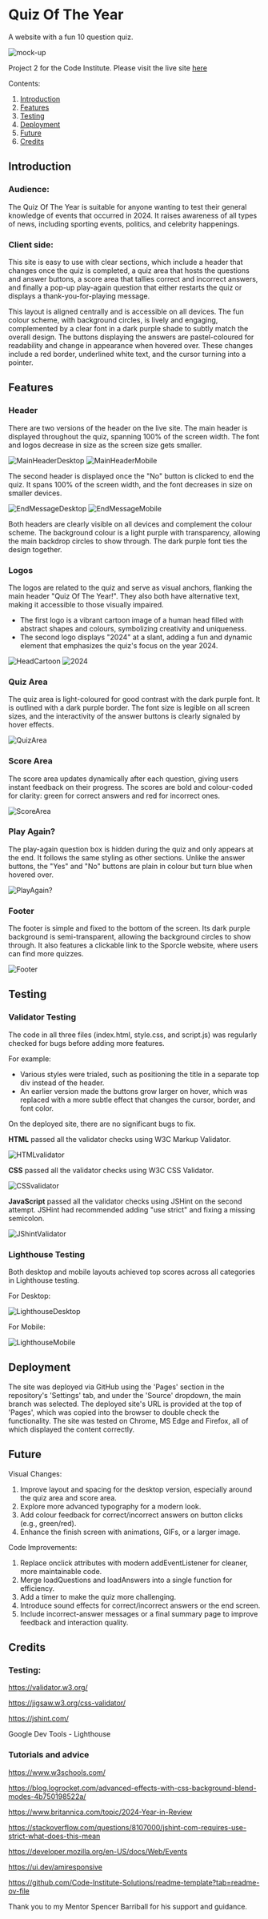 # Quiz Of The Year
A website with a fun 10 question quiz.

![mock-up](assets/images/mock-up.jpg)

Project 2 for the Code Institute. Please visit the live site [here](https://katherinewadge-berrospi.github.io/Quiz-of-the-year/)

Contents:
1. [Introduction](#introduction)
2. [Features](#features)
3. [Testing](#testing)
4. [Deployment](#deployment)
5. [Future](#future)
6. [Credits](#credits) 

## Introduction

### Audience:
The Quiz Of The Year is suitable for anyone wanting to test their general knowledge of events that occurred in 2024. It raises awareness of all types of news, including sporting events, politics, and celebrity happenings.

### Client side:
This site is easy to use with clear sections, which include a header that changes once the quiz is completed, a quiz area that hosts the questions and answer buttons, a score area that tallies correct and incorrect answers, and finally a pop-up play-again question that either restarts the quiz or displays a thank-you-for-playing message.

This layout is aligned centrally and is accessible on all devices. The fun colour scheme, with background circles, is lively and engaging, complemented by a clear font in a dark purple shade to subtly match the overall design. The buttons displaying the answers are pastel-coloured for readability and change in appearance when hovered over. These changes include a red border, underlined white text, and the cursor turning into a pointer.

## Features

### Header
There are two versions of the header on the live site. The main header is displayed throughout the quiz, spanning 100% of the screen width. The font and logos decrease in size as the screen size gets smaller.

![MainHeaderDesktop](assets/images/header-desktop.jpg)
![MainHeaderMobile](assets/images/header-mobile.jpg)

The second header is displayed once the "No" button is clicked to end the quiz. It spans 100% of the screen width, and the font decreases in size on smaller devices.

![EndMessageDesktop](assets/images/thanks-header-desktop.jpg)
![EndMessageMobile](assets/images/thanks-header-mobile.jpg)

Both headers are clearly visible on all devices and complement the colour scheme. The background colour is a light purple with transparency, allowing the main backdrop circles to show through. The dark purple font ties the design together.

### Logos
The logos are related to the quiz and serve as visual anchors, flanking the main header "Quiz Of The Year!". They also both have alternative text, making it accessible to those visually impaired.

- The first logo is a vibrant cartoon image of a human head filled with abstract shapes and colours, symbolizing creativity and uniqueness.
- The second logo displays "2024" at a slant, adding a fun and dynamic element that emphasizes the quiz's focus on the year 2024.

![HeadCartoon](assets/images/thinking-brain.jpg)
![2024](assets/images/year-logo.jpg)

### Quiz Area
The quiz area is light-coloured for good contrast with the dark purple font. It is outlined with a dark purple border. The font size is legible on all screen sizes, and the interactivity of the answer buttons is clearly signaled by hover effects.

![QuizArea](assets/images/quiz-area.jpg)

### Score Area
The score area updates dynamically after each question, giving users instant feedback on their progress. The scores are bold and colour-coded for clarity: green for correct answers and red for incorrect ones.

![ScoreArea](assets/images/score-area.jpg)

### Play Again?
The play-again question box is hidden during the quiz and only appears at the end. It follows the same styling as other sections. Unlike the answer buttons, the "Yes" and "No" buttons are plain in colour but turn blue when hovered over.

![PlayAgain?](assets/images/play-again.jpg)

### Footer
The footer is simple and fixed to the bottom of the screen. Its dark purple background is semi-transparent, allowing the background circles to show through. It also features a clickable link to the Sporcle website, where users can find more quizzes.

![Footer](assets/images/footer.jpg)


## Testing

### Validator Testing
The code in all three files (index.html, style.css, and script.js) was regularly checked for bugs before adding more features.

For example:
- Various styles were trialed, such as positioning the title in a separate top div instead of the header.
- An earlier version made the buttons grow larger on hover, which was replaced with a more subtle effect that changes the cursor, border, and font color.

On the deployed site, there are no significant bugs to fix.


<strong>HTML</strong> passed all the validator checks using W3C Markup Validator.

![HTMLvalidator](assets/images/html-validator.jpg)

<strong>CSS</strong> passed all the validator checks using W3C CSS Validator.

![CSSvalidator](assets/images/css-validator.jpg)

<strong>JavaScript</strong> passed all the validator checks using JSHint on the second attempt. JSHint had recommended adding "use strict" and fixing a missing semicolon.

![JShintValidator](assets/images/jshint-validator.jpg)


### Lighthouse Testing
Both desktop and mobile layouts achieved top scores across all categories in Lighthouse testing.

For Desktop:

![LighthouseDesktop](assets/images/lighthouse-desktop.jpg)

For Mobile:

![LighthouseMobile](assets/images/lighthouse-mobile.jpg)


## Deployment
The site was deployed via GitHub using the 'Pages' section in the repository's 'Settings' tab, and under the 'Source' dropdown, the main branch was selected. The deployed site's URL is provided at the top of 'Pages', which was copied into the browser to double check the functionality. The site was tested on Chrome, MS Edge and Firefox, all of which displayed the content correctly.

## Future
Visual Changes:
1. Improve layout and spacing for the desktop version, especially around the quiz area and score area.
2. Explore more advanced typography for a modern look.
3. Add colour feedback for correct/incorrect answers on button clicks (e.g., green/red).
4. Enhance the finish screen with animations, GIFs, or a larger image.

Code Improvements:
1. Replace onclick attributes with modern addEventListener for cleaner, more maintainable code.
2. Merge loadQuestions and loadAnswers into a single function for efficiency.
3. Add a timer to make the quiz more challenging.
4. Introduce sound effects for correct/incorrect answers or the end screen.
5. Include incorrect-answer messages or a final summary page to improve feedback and interaction quality.


## Credits

### Testing:
https://validator.w3.org/

https://jigsaw.w3.org/css-validator/

https://jshint.com/

Google Dev Tools - Lighthouse

### Tutorials and advice
https://www.w3schools.com/

https://blog.logrocket.com/advanced-effects-with-css-background-blend-modes-4b750198522a/

https://www.britannica.com/topic/2024-Year-in-Review

https://stackoverflow.com/questions/8107000/jshint-com-requires-use-strict-what-does-this-mean

https://developer.mozilla.org/en-US/docs/Web/Events

https://ui.dev/amiresponsive

https://github.com/Code-Institute-Solutions/readme-template?tab=readme-ov-file

Thank you to my Mentor Spencer Barriball for his support and guidance.
